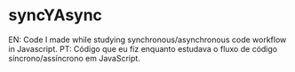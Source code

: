 # syncYAsync
EN: Code I made while studying synchronous/asynchronous code workflow in Javascript.    PT: Código que eu fiz enquanto estudava o fluxo de código síncrono/assíncrono em JavaScript.
